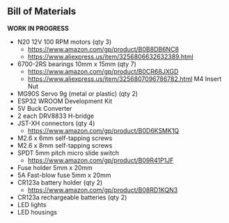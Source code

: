 <h2>Bill of Materials</h2>

<b>WORK IN PROGRESS</b>

* N20 12V 100 RPM motors (qty 3)
    * https://www.amazon.com/gp/product/B0B8DB6NC8
    * https://www.aliexpress.us/item/3256806632632389.html
* 6700-2RS bearings 10mm x 15mm (qty 7)
    * https://www.amazon.com/gp/product/B0CR68JXGD 
    * https://www.aliexpress.us/item/3256807096786782.html M4 Insert Nut
* MG90S Servo 9g (metal or plastic) (qty 2)
* ESP32 WROOM Development Kit
* 5V Buck Converter
* 2 each DRV8833 H-bridge
* JST-XH connectors (qty 4)
    * https://www.amazon.com/gp/product/B0D6KSMK1Q
* M2.6 x 6mm self-tapping screws
* M2.6 x 8mm self-tapping screws
* SPDT 5mm pitch micro slide switch
    * https://www.amazon.com/gp/product/B09R41P1JF
* Fuse holder 5mm x 20mm
* 5A Fast-blow fuse 5mm x 20mm
* CR123a battery holder (qty 2)
    * https://www.amazon.com/gp/product/B08RD1KQN3
* CR123a rechargeable batteries (qty 2)
* LED lights
* LED housings
